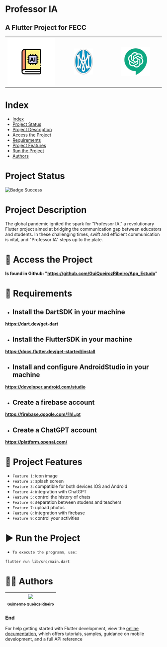 Professor IA
====
## A Flutter Project for FECC

<table>
  <tr>
    <td align="center" width="33%">
      <img src="lib/assets/images/icon.png" width="100%">
    </td>
    <td align="center" width="33%">
      <img src="lib/assets/images/cmcs_icon.png" width="40%", >
    </td>
    <td align="center" width="33%">
      <img src="lib/assets/images/chat_logo.png" width="60%">
    </td>
  </tr>
</table>

# Index

* [Index](#index)
* [Project Status](#project-status)
* [Project Description](#project-description)
* [Access the Project](#-access-the-project)
* [Requirements](#-requirements)
* [Project Features](#-project-features)
* [Run the Project](#-run-the-project)
* [Authors](#-authors)

# Project Status

![Badge Success](https://img.shields.io/badge/State-Success-brightgreen?style=for-the-badge)

# Project Description

The global pandemic ignited the spark for "Professor IA," a revolutionary Flutter project aimed at bridging the communication gap between educators and students. In these challenging times, swift and efficient communication is vital, and "Professor IA" steps up to the plate.

# 📁 Access the Project

**Is found in Github: "https://github.com/GuiQueirozRibeiro/App_Estudo"**

# 📝 Requirements

- ## Install the DartSDK in your machine

**https://dart.dev/get-dart**

- ## Install the FlutterSDK in your machine

**https://docs.flutter.dev/get-started/install**
 
- ## Install and configure AndroidStudio in your machine

**https://developer.android.com/studio**

- ## Create a firebase account

**https://firebase.google.com/?hl=pt**

- ## Create a ChatGPT account

**https://platform.openai.com/**

# 🔨 Project Features

- `Feature 1`: icon image
- `Feature 2`: splash screen
- `Feature 3`: compatible for both devices IOS and Android
- `Feature 4`: integration with ChatGPT
- `Feature 5`: control the history of chats
- `Feature 6`: separation between studens and teachers
- `Feature 7`: upload photos
- `Feature 8`: integration with firebase
- `Feature 9`: control your activities

# ▶ Run the Project

- `To execute the programm, use:`

```console
flutter run lib/src/main.dart
```

# 👨‍💻 Authors

| [<img src="https://avatars.githubusercontent.com/u/70274921?s=400&u=c1688d6fcd13223bfe1093c6d16b3b6b646545fe&v=4" width=115><br><sub>Guilherme Queiroz Ribeiro</sub>](https://github.com/GuiQueirozRibeiro)
| :---: |

### End

For help getting started with Flutter development, view the
[online documentation](https://docs.flutter.dev/), which offers tutorials,
samples, guidance on mobile development, and a full API reference
